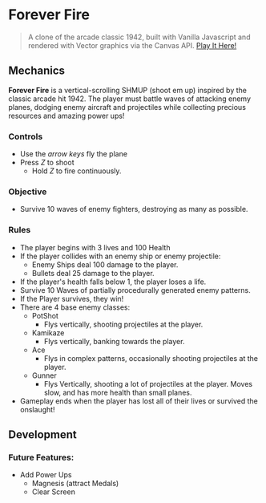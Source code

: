 # Forever Fire

> A clone of the arcade classic 1942, built with Vanilla Javascript and rendered with Vector graphics via the Canvas API.  [Play It Here!](https://hashbrownz-dev.github.io/1942-V/)

## Mechanics

**Forever Fire** is a vertical-scrolling SHMUP (shoot em up) inspired by the classic arcade hit 1942.  The player must battle waves of attacking enemy planes, dodging enemy aircraft and projectiles while collecting precious resources and amazing power ups!

### Controls

- Use the *arrow keys* fly the plane
- Press *Z* to shoot
    - Hold *Z* to fire continuously.

### Objective

- Survive 10 waves of enemy fighters, destroying as many as possible.

### Rules

- The player begins with 3 lives and 100 Health
- If the player collides with an enemy ship or enemy projectile:
    - Enemy Ships deal 100 damage to the player.
    - Bullets deal 25 damage to the player.
- If the player's health falls below 1, the player loses a life.
- Survive 10 Waves of partially procedurally generated enemy patterns.
- If the Player survives, they win!
- There are 4 base enemy classes:
    - PotShot
        - Flys vertically, shooting projectiles at the player.
    - Kamikaze
        - Flys vertically, banking towards the player.
    - Ace
        - Flys in complex patterns, occasionally shooting projectiles at the player.
    - Gunner
        - Flys Vertically, shooting a lot of projectiles at the player.  Moves slow, and has more health than small planes.
- Gameplay ends when the player has lost all of their lives or survived the onslaught!

## Development

### Future Features:

- Add Power Ups
    - Magnesis (attract Medals)
    - Clear Screen